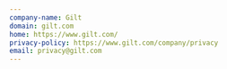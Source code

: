 ```yaml
---
company-name: Gilt
domain: gilt.com
home: https://www.gilt.com/
privacy-policy: https://www.gilt.com/company/privacy
email: privacy@gilt.com
---
```




